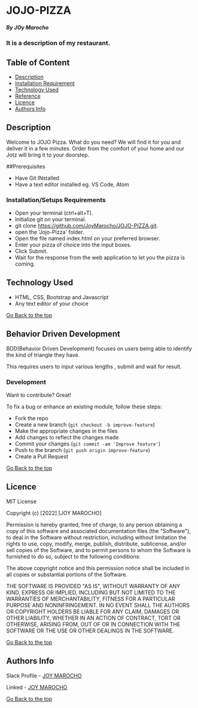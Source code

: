 # JOJO-PIZZA
##### By JOy Marocho
### It is a description of my restaurant.
## Table of Content
+ [Description](#description)
+ [Installation Requirement](#Installation)
+ [Technology Used](#technology-used)
+ [Reference](#reference)
+ [Licence](#licence)
+ [Authors Info](#author-Info)
## Description
<p>Welcome to JOJO Pizza. What do you need? We will find it for you and deliver it in a few minutes. Order from the comfort of your home and our Jotz will bring it to your doorstep.</p>

##Prerequisites
- Have Git INstalled
- Have a text editor installed eg. VS Code, Atom


### Installation/Setups Requirements
-   Open your terminal (ctrl+alt+T).
-   Initialize git on your terminal.
-   git clone <https://github.com/JoyMarocho/JOJO-PIZZA.git>.
-   open the 'Jojo-Pizza' folder.
-   Open the file named index.html on your preferred browser.
-   Enter your pizza of choice into the input boxes.
-   Click Submit.
-   Wait for the response from the web application to let you the pizza is coming.
 
## Technology Used
 * HTML, CSS, Bootstrap and Javascript
 * Any text editor of your choice 
 
 [Go Back to the top](#JOJO-PIZZA)
 
 ## Behavior Driven Development
BDD(Behavior Driven Development) focuses on users being able to identify the kind of triangle they have.

This requires users to input various lengths , submit and wait for result.


### Development

Want to contribute? Great!

To fix a bug or enhance an existing module, follow these steps:

- Fork the repo
- Create a new branch (`git checkout -b improve-feature`)
- Make the appropriate changes in the files
- Add changes to reflect the changes made
- Commit your changes (`git commit -am 'Improve feature'`)
- Push to the branch (`git push origin improve-feature`)
- Create a Pull Request 
 
 [Go Back to the top](#JOJO-PIZZA)

  ## Licence
 
 MIT License
 
 Copyright (c) [2022] [JOY MAROCHO]
 
 Permission is hereby granted, free of charge, to any person obtaining a copy
 of this software and associated documentation files (the "Software"), to deal
 in the Software without restriction, including without limitation the rights
 to use, copy, modify, merge, publish, distribute, sublicense, and/or sell
 copies of the Software, and to permit persons to whom the Software is
 furnished to do so, subject to the following conditions:
 
 The above copyright notice and this permission notice shall be included in all
 copies or substantial portions of the Software.
 
 THE SOFTWARE IS PROVIDED "AS IS", WITHOUT WARRANTY OF ANY KIND, EXPRESS OR
 IMPLIED, INCLUDING BUT NOT LIMITED TO THE WARRANTIES OF MERCHANTABILITY,
 FITNESS FOR A PARTICULAR PURPOSE AND NONINFRINGEMENT. IN NO EVENT SHALL THE
 AUTHORS OR COPYRIGHT HOLDERS BE LIABLE FOR ANY CLAIM, DAMAGES OR OTHER
 LIABILITY, WHETHER IN AN ACTION OF CONTRACT, TORT OR OTHERWISE, ARISING FROM,
 OUT OF OR IN CONNECTION WITH THE SOFTWARE OR THE USE OR OTHER DEALINGS IN THE
 SOFTWARE.
 
 [Go Back to the top](#JOJO-PIZZA)
 
 ## Authors Info
 
 Slack Profile - [JOY MAROCHO](https://app.slack.com/client/T0101L740P4/D0330AQB1PSlack%20Profile%20-%20[JOY%20MAROCHO](https://app.slack.com/client/T077KKCG6/GLRQR61NW/user_profile/UKXhttps://app.slack.com/client/T0101L740P4/D0330AQB1PSlack%20Profile%20-%20[JOY%20MAROCHO](https://app.slack.com/client/T077KKCG6/GLRQR61NW/user_profile/UKXCHMCNP?cdn_fallback=1)WCHMCNP?cdn_fallback=1)W)
 
 Linked - [JOY MAROCHO](https://www.linkedin.com/in/joy-marocho-553b3b12a/)
 
 [Go Back to the top](#JOJO-PIZZA)
